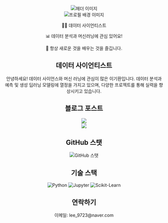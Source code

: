<div align="center">
  <img src="https://capsule-render.vercel.app/api?type=wave&color=auto&height=300&section=header&text=KiHwan%20Lee&fontSize=90" alt="헤더 이미지">
  <br>

<div align="center">
    <img src="https://your-image-url.com" alt="프로필 배경 이미지">  
    <p>👨‍💻 데이터 사이언티스트</p>
    <p>📊 데이터 분석과 머신러닝에 관심 있어요!</p>
    <p>🌱 항상 새로운 것을 배우는 것을 즐깁니다.</p>
  

<h2 align="center">데이터 사이언티스트</h2>

<p align="center">안녕하세요! 데이터 사이언스와 머신 러닝에 관심이 많은 이기환입니다. 데이터 분석과 예측 및 생성 딥러닝 모델링에 열정을 가지고 있으며, 다양한 프로젝트를 통해 실력을 향상시키고 있습니다.</p>


<h2 align="center">블로그 포스트</h2>
<a href="https://velog.io/@lee9843" target="_blank"><img src="https://img.shields.io/badge/Velog-20C997?style=for-the-badge&logo=velog&logoColor=white"/></a><br>
<a href="https://www.notion.so/8270c0211cd942198d2fedd25ff88169?pvs=4" target="_blank"><img src="https://img.shields.io/badge/Notion-white?style=for-the-badge&logo=notion&logoColor=black"/></a>
</div>

<h2 align="center">GitHub 스탯</h2>

<p align="center">
  <img src="https://github-readme-stats.vercel.app/api?username=yourusername&show_icons=true&count_private=true&theme=radical" alt="GitHub 스탯">
</p>

<h2 align="center">기술 스택</h2>

<p align="center">
  <img src="https://img.shields.io/badge/Python-3776AB?style=for-the-badge&logo=python&logoColor=white" alt="Python">
  <img src="https://img.shields.io/badge/Jupyter-F37626?style=for-the-badge&logo=jupyter&logoColor=white" alt="Jupyter">
  <img src="https://img.shields.io/badge/Scikit--Learn-F7931E?style=for-the-badge&logo=scikit-learn&logoColor=white" alt="Scikit-Learn">
</p>


<h2 align="center">연락하기</h2>

<p align="center">
  이메일: lee_9723@naver.com
</p>

